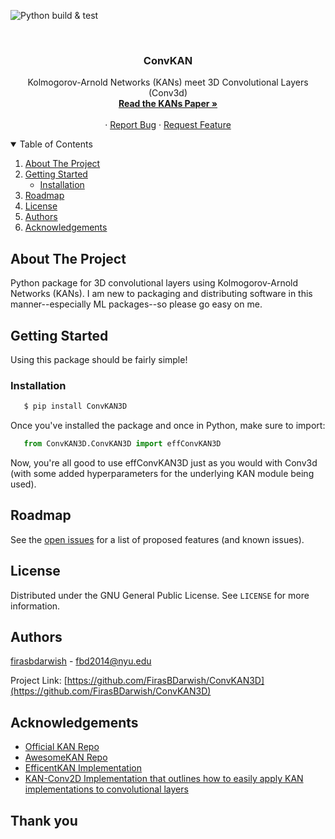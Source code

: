 ![Python build & test](https://github.com/FirasBDarwish/ConvKAN3D/actions/workflows/build.yaml/badge.svg)

<!-- PROJECT LOGO -->
<br />
<p align="center">

  <h3 align="center">ConvKAN</h3>

  <p align="center">
    Kolmogorov-Arnold Networks (KANs) meet 3D Convolutional Layers (Conv3d)
    <br />
    <a href="https://arxiv.org/abs/2404.19756"><strong>Read the KANs Paper »</strong></a>
    <br />
    <br />
    ·
    <a href="https://github.com/FirasBDarwish/ConvKAN3D/issues">Report Bug</a>
    ·
    <a href="https://github.com/FirasBDarwish/ConvKAN3D/issues">Request Feature</a>
  </p>
</p>

<!-- TABLE OF CONTENTS -->
<details open="open">
  <summary>Table of Contents</summary>
  <ol>
    <li>
      <a href="#about-the-project">About The Project</a>
    </li>
    <li>
      <a href="#getting-started">Getting Started</a>
      <ul>
        <li><a href="#installation">Installation</a></li>
      </ul>
    </li>
    <li><a href="#roadmap">Roadmap</a></li>
    <li><a href="#license">License</a></li>
    <li><a href="#authors">Authors</a></li>
    <li><a href="#acknowledgements">Acknowledgements</a></li>
  </ol>
</details>

<!-- ABOUT THE PROJECT -->
## About The Project

Python package for 3D convolutional layers using Kolmogorov-Arnold Networks (KANs). I am new to packaging and distributing software in this manner--especially ML packages--so please go easy on me.

<!-- GETTING STARTED -->
## Getting Started

Using this package should be fairly simple!

### Installation

```sh
   $ pip install ConvKAN3D
```

Once you've installed the package and once in Python, make sure to import:

```python
   from ConvKAN3D.ConvKAN3D import effConvKAN3D
```

Now, you're all good to use effConvKAN3D just as you would with Conv3d (with some added hyperparameters for the underlying KAN module being used).

<!-- ROADMAP -->
## Roadmap

See the [open issues](https://github.com/FirasBDarwish/ConvKAN3D/issues) for a list of proposed features (and known issues).


<!-- LICENSE -->
## License

Distributed under the GNU General Public License. See `LICENSE` for more information.

<!-- Authors -->
## Authors

[firasbdarwish](https://www.linkedin.com/in/firasbdarwish/) - fbd2014@nyu.edu

Project Link: [https://github.com/FirasBDarwish/ConvKAN3D](https://github.com/FirasBDarwish/ConvKAN3D)

<!-- ACKNOWLEDGEMENTS -->
## Acknowledgements

* [Official KAN Repo](https://github.com/KindXiaoming/pykan/tree/master)
* [AwesomeKAN Repo](https://github.com/mintisan/awesome-kan)
* [EfficentKAN Implementation](https://github.com/Blealtan/efficient-kan)
* [KAN-Conv2D Implementation that outlines how to easily apply KAN implementations to convolutional layers](https://github.com/omarrayyann/KAN-Conv2D)

## Thank you
